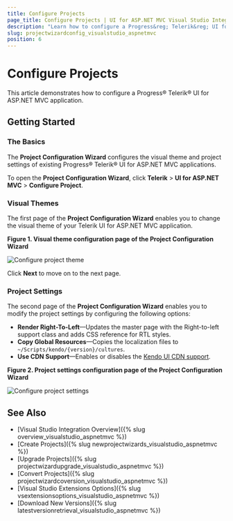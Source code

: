 ```yaml
---
title: Configure Projects
page_title: Configure Projects | UI for ASP.NET MVC Visual Studio Integration
description: "Learn how to configure a Progress&reg; Telerik&reg; UI for ASP.NET MVC application."
slug: projectwizardconfig_visualstudio_aspnetmvc
position: 6
---
```


# Configure Projects

This article demonstrates how to configure a Progress&reg; Telerik&reg; UI for ASP.NET MVC application.

## Getting Started

### The Basics

The **Project Configuration Wizard** configures the visual theme and project settings of existing Progress&reg; Telerik&reg; UI for ASP.NET MVC applications.

To open the **Project Configuration Wizard**, click **Telerik** > **UI for ASP.NET MVC** > **Configure Project**.

### Visual Themes

The first page of the **Project Configuration Wizard** enables you to change the visual theme of your Telerik UI for ASP.NET MVC application.

**Figure 1. Visual theme configuration page of the Project Configuration Wizard**

![Configure project theme](/vs-integration/images/configure_theme.png)

Click **Next** to move on to the next page.

###  Project Settings

The second page of the **Project Configuration Wizard** enables you to modify the project settings by configuring the following options:

- **Render Right-To-Left**&mdash;Updates the master page with the Right-to-left support class and adds CSS reference for RTL styles.
- **Copy Global Resources**&mdash;Copies the localization files to `~/Scripts/kendo/{version}/cultures`.
- **Use CDN Support**&mdash;Enables or disables the [Kendo UI CDN support](../../../kendo-ui/intro/installation/cdn-service).

**Figure 2. Project settings configuration page of the Project Configuration Wizard**

![Configure project settings](/vs-integration/images/configure_settings.png)

## See Also

* [Visual Studio Integration Overview]({% slug overview_visualstudio_aspnetmvc %})
* [Create Projects]({% slug newprojectwizards_visualstudio_aspnetmvc %})
* [Upgrade Projects]({% slug projectwizardupgrade_visualstudio_aspnetmvc %})
* [Convert Projects]({% slug projectwizardcoversion_visualstudio_aspnetmvc %})
* [Visual Studio Extensions Options]({% slug vsextensionsoptions_visualstudio_aspnetmvc %})
* [Download New Versions]({% slug latestversionretrieval_visualstudio_aspnetmvc %})
